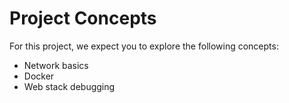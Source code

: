 # Project Concepts

For this project, we expect you to explore the following concepts:

- Network basics
- Docker
- Web stack debugging

